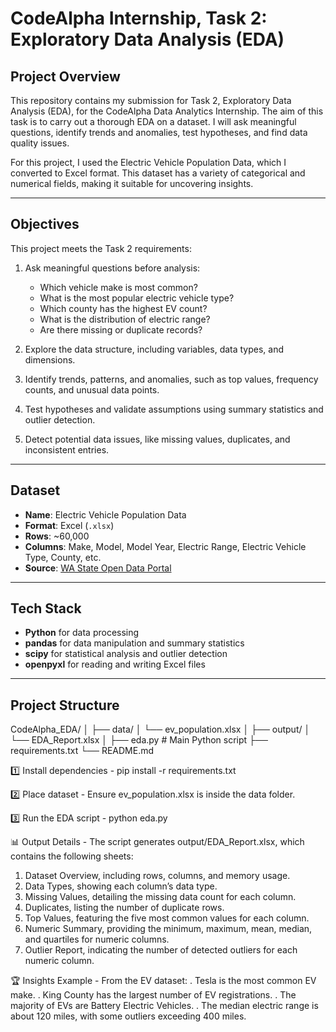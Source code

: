 # CodeAlpha Internship, Task 2: Exploratory Data Analysis (EDA)

## Project Overview
This repository contains my submission for Task 2, Exploratory Data Analysis (EDA), for the CodeAlpha Data Analytics Internship. The aim of this task is to carry out a thorough EDA on a dataset. I will ask meaningful questions, identify trends and anomalies, test hypotheses, and find data quality issues.

For this project, I used the Electric Vehicle Population Data, which I converted to Excel format. This dataset has a variety of categorical and numerical fields, making it suitable for uncovering insights.

---
## Objectives
This project meets the Task 2 requirements:

1. Ask meaningful questions before analysis:
   - Which vehicle make is most common?
   - What is the most popular electric vehicle type?
   - Which county has the highest EV count?
   - What is the distribution of electric range?
   - Are there missing or duplicate records?

2. Explore the data structure, including variables, data types, and dimensions.
3. Identify trends, patterns, and anomalies, such as top values, frequency counts, and unusual data points.
4. Test hypotheses and validate assumptions using summary statistics and outlier detection.
5. Detect potential data issues, like missing values, duplicates, and inconsistent entries.

---
## Dataset
- **Name**: Electric Vehicle Population Data
- **Format**: Excel (`.xlsx`)
- **Rows**: ~60,000
- **Columns**: Make, Model, Model Year, Electric Range, Electric Vehicle Type, County, etc.
- **Source**: [WA State Open Data Portal](https://data.wa.gov/)

---

## Tech Stack
- **Python** for data processing
- **pandas** for data manipulation and summary statistics
- **scipy** for statistical analysis and outlier detection
- **openpyxl** for reading and writing Excel files

---
## Project Structure

CodeAlpha_EDA/
│
├── data/
│ └── ev_population.xlsx 
│
├── output/
│ └── EDA_Report.xlsx 
│
├── eda.py # Main Python script
├── requirements.txt 
└── README.md 

1️⃣ Install dependencies
       - pip install -r requirements.txt

2️⃣ Place dataset
     - Ensure ev_population.xlsx is inside the data folder.

3️⃣ Run the EDA script
     - python eda.py

📊 Output Details
     - The script generates output/EDA_Report.xlsx, which contains the following sheets:
1. Dataset Overview, including rows, columns, and memory usage.
2. Data Types, showing each column’s data type.
3. Missing Values, detailing the missing data count for each column.
4. Duplicates, listing the number of duplicate rows.
5. Top Values, featuring the five most common values for each column.
6. Numeric Summary, providing the minimum, maximum, mean, median, and quartiles for numeric columns.
7. Outlier Report, indicating the number of detected outliers for each numeric column.


🏆 Insights Example
    - From the EV dataset:
. Tesla is the most common EV make.
. King County has the largest number of EV registrations.
. The majority of EVs are Battery Electric Vehicles.
. The median electric range is about 120 miles, with some outliers exceeding 400 miles.
